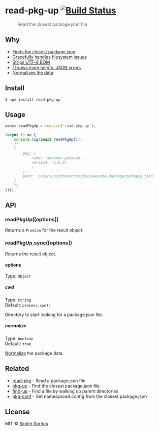 # read-pkg-up [![Build Status](https://travis-ci.org/sindresorhus/read-pkg-up.svg?branch=master)](https://travis-ci.org/sindresorhus/read-pkg-up)

> Read the closest package.json file


## Why

- [Finds the closest package.json](https://github.com/sindresorhus/find-up)
- [Gracefully handles filesystem issues](https://github.com/isaacs/node-graceful-fs)
- [Strips UTF-8 BOM](https://github.com/sindresorhus/strip-bom)
- [Throws more helpful JSON errors](https://github.com/sindresorhus/parse-json)
- [Normalizes the data](https://github.com/npm/normalize-package-data#what-normalization-currently-entails)


## Install

```
$ npm install read-pkg-up
```


## Usage

```js
const readPkgUp = require('read-pkg-up');

(async () => {
	console.log(await readPkgUp());
	/*
	{
		pkg: {
			name: 'awesome-package',
			version: '1.0.0',
			…
		},
		path: '/Users/sindresorhus/dev/awesome-package/package.json'
	}
	*/
})();
```


## API

### readPkgUp([options])

Returns a `Promise` for the result object.

### readPkgUp.sync([options])

Returns the result object.

#### options

Type: `Object`

##### cwd

Type: `string`<br>
Default: `process.cwd()`

Directory to start looking for a package.json file.

##### normalize

Type: `boolean`<br>
Default: `true`

[Normalize](https://github.com/npm/normalize-package-data#what-normalization-currently-entails) the package data.


## Related

- [read-pkg](https://github.com/sindresorhus/read-pkg) - Read a package.json file
- [pkg-up](https://github.com/sindresorhus/pkg-up) - Find the closest package.json file
- [find-up](https://github.com/sindresorhus/find-up) - Find a file by walking up parent directories
- [pkg-conf](https://github.com/sindresorhus/pkg-conf) - Get namespaced config from the closest package.json


## License

MIT © [Sindre Sorhus](https://sindresorhus.com)
